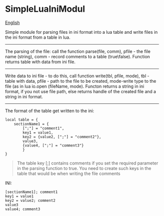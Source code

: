 # SimpleLuaIniModul
 [English](#en)
 
Simple module for parsing files in ini format into a lua table and write files in the ini format from a table in lua.
***
The parsing of the file: call the function parse(file, comm), pfile - the file name (string), comm - record comments to a table (true\false).
Function returns table with data from ini file.
***
Write data to ini file - to do this, call function write(tbl, pfile, mode), tbl - table with data, pfile - path to the file to be created, mode-write type to the file (as in lua io.open (fileName, mode).
Functon returns a string in ini format, if you not use file path, else returns handle of the created file and a string in ini format.
***
The format of the table get written to the ini:
```
local table = {
    sectionName1 = {
        [";"] = "comment1",
        key1 = value1,
        key2 = {value2, [";"] = "comment2"},
        value3,
        {value4, [";"] = "comment3"}
        }
}
```
>The table key [;] contains comments if you set the required parameter in the parsing function to true. You need to create such keys in the table that would be when writing the file comments 
>
INI: 
```
[sectionName1]; comment1
key1 = value1
key2 = value2; comment2
value3
value4; comment3
```

